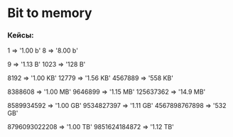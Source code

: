 # Bit to memory

### Кейсы:

1 => '1.00 b'
8 => '8.00 b'

9 => '1.13 B'
1023 => '128 B'

8192 => '1.00 KB'
12779 => '1.56 KB'
4567889 => '558 KB'

8388608 => '1.00 MB'
9646899 => '1.15 MB'
125637362 => '14.9 MB'

8589934592 => '1.00 GB'
9534827397 => '1.11 GB'
4567898767898 => '532 GB'

8796093022208 => '1.00 TB'
9851624184872 => '1.12 TB'